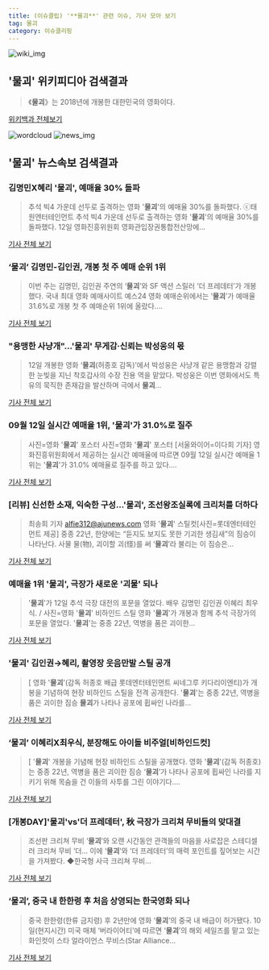 ```yaml
---
title: (이슈클립) '**물괴**' 관련 이슈, 기사 모아 보기
tag: 물괴
category: 이슈클리핑
---
```

![wiki_img](https://user-images.githubusercontent.com/42597476/44503234-41136a80-a6d0-11e8-9071-6fc6418eafe4.png)
## **'**물괴**'** 위키피디아 검색결과
>《**물괴**》는 2018년에 개봉한 대한민국의 영화이다.

<a href="https://ko.wikipedia.org/wiki/물괴" target="_blank">위키백과 전체보기</a>

![wordcloud](https://s3.ap-northeast-2.amazonaws.com/lyrics101-wordcloud/2018-09-12-1536736080.png)
![news_img](https://user-images.githubusercontent.com/42597476/44507050-1206f400-a6e4-11e8-8d98-7ffbfebb353f.png)
## **'**물괴**'** 뉴스속보 검색결과
### 김명민X혜리 '**물괴**', 예매율 30% 돌파

>추석 빅4 가운데 선두로 출격하는 영화 '**물괴**'의 예매율 30%를 돌파했다. ⓒ태원엔터테인먼트 추석 빅4 가운데 선두로 출격하는 영화 '**물괴**'의 예매율 30%를 돌파했다. 12일 영화진흥위원회 영화관입장권통합전산망에...

<a href="http://www.dailian.co.kr/news/view/738826/?sc=naver" target="_blank">기사 전체 보기</a>

### ‘**물괴**’ 김명민-김인권, 개봉 첫 주 예매 순위 1위

>이번 주는 김명민, 김인권 주연의 ‘**물괴**’와 SF 액션 스릴러 ‘더 프레데터’가 개봉했다. 국내 최대 영화 예매사이트 예스24 영화 예매순위에서는 ‘**물괴**’가 예매율 31.6%로 개봉 첫 주 예매순위 1위에 올랐다....

<a href="http://www.kookje.co.kr/news2011/asp/newsbody.asp?code=0500&key=20180912.99099004989" target="_blank">기사 전체 보기</a>

### "용맹한 사냥개"…'**물괴**' 무게감·신뢰는 박성웅의 몫

>12일 개봉한 영화 ‘**물괴**(허종호 감독)’에서 박성웅은 사냥개 같은 용맹함과 강렬한 눈빛을 지닌 착호갑사의 수장 진용 역을 맡았다. 박성웅은 이번 영화에서도 특유의 묵직한 존재감을 발산하며 극에서 **물괴**...

<a href="http://isplus.live.joins.com/news/article/aid.asp?aid=22556297" target="_blank">기사 전체 보기</a>

### 09월 12일 실시간 예매율 1위, '**물괴**'가 31.0%로 질주

>사진=영화 '**물괴**' 포스터 사진=영화 '**물괴**' 포스터 [서울와이어=이다희 기자] 영화진흥위원회에서 제공하는 실시간 예매율에 따르면 09월 12일 실시간 예매율 1위는 '**물괴**'가 31.0% 예매율로 질주를 하고 있다....

<a href="http://www.seoulwire.com/news/articleView.html?idxno=26187" target="_blank">기사 전체 보기</a>

### [리뷰] 신선한 소재, 익숙한 구성…'**물괴**', 조선왕조실록에 크리처를 더하다

>최송희 기자 alfie312@ajunews.com 영화 '**물괴**' 스틸컷[사진=롯데엔터테인먼트 제공] 중종 22년, 한양에는 “듣지도 보지도 못한 기괴한 생김새”의 짐승이 나타난다. 사물 물(物), 괴이할 괴(怪)를 써 ‘**물괴**’라 불리는 이 짐승은...

<a href="http://www.ajunews.com/view/20180912152543347" target="_blank">기사 전체 보기</a>

### 예매율 1위 '**물괴**', 극장가 새로운 '괴물' 되나

>'**물괴**'가 12일 추석 극장 대전의 포문을 열었다. 배우 김명민 김인권 이혜리 최우식. / 사진=영화 '**물괴**' 비하인드 스틸 영화 '**물괴**'가 개봉과 함께 추석 극장가의 포문을 열었다. '**물괴**'는 중종 22년, 역병을 품은 괴이한...

<a href="http://moneys.mt.co.kr/news/mwView.php?no=2018091215228047595" target="_blank">기사 전체 보기</a>

### '**물괴**' 김인권→혜리, 촬영장 웃음만발 스틸 공개

>[ 영화 '**물괴**'(감독 허종호 배급 롯데엔터테인먼트 씨네그루 키다리이엔티)가 개봉을 기념하여 현장 비하인드 스틸을 전격 공개한다. '**물괴**'는 중종 22년, 역병을 품은 괴이한 짐승 **물괴**가 나타나 공포에 휩싸인 나라를...

<a href="http://www.mydaily.co.kr/new_yk/html/read.php?newsid=201809120809466801&ext=na" target="_blank">기사 전체 보기</a>

### ‘**물괴**’ 이혜리X최우식, 분장해도 아이돌 비주얼[비하인드컷]

>[ '**물괴**' 개봉을 기념해 현장 비하인드 스틸을 공개했다. 영화 '**물괴**'(감독 허종호)는 중종 22년, 역병을 품은 괴이한 짐승 ‘**물괴**’가 나타나 공포에 휩싸인 나라를 지키기 위해 목숨을 건 이들의 사투를 그린 이야기다....

<a href="http://www.newsen.com/news_view.php?uid=201809120819276710" target="_blank">기사 전체 보기</a>

### [개봉DAY]'**물괴**'vs'더 프레데터', 秋 극장가 크리쳐 무비들의 맞대결

>조선판 크리쳐 무비 ‘**물괴**’와 오랜 시간동안 관객들의 마음을 사로잡은 스테디셀러 크리쳐 무비 ‘더... 이에 ‘**물괴**’와 ‘더 프레데터’의 매력 포인트를 짚어보는 시간을 가져봤다. ◆한국형 사극 크리쳐 무비...

<a href="http://biz.heraldcorp.com/view.php?ud=201809120906293998784_1" target="_blank">기사 전체 보기</a>

### ‘**물괴**’, 중국 내 한한령 후 처음 상영되는 한국영화 되나

>중국 한한령(한류 금지령) 후 2년만에 영화 ‘**물괴**’의 중국 내 배급이 허가됐다. 10일(현지시간) 미국 매체 ‘버라이어티’에 따르면 ‘**물괴**’의 해외 세일즈를 맡고 있는 화인컷이 스타 얼라이언스 무비스(Star Alliance...

<a href="http://www.vop.co.kr/A00001330577.html" target="_blank">기사 전체 보기</a>


